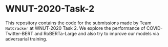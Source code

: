 # WNUT-2020-Task-2

This repository contains the code for the submissions made by Team `NutCracker` at WNUT-2020 Task 2.
We explore the performance of COVID-Twitter-BERT and RoBERTa-Large and also try to improve our models via adversarial training.

